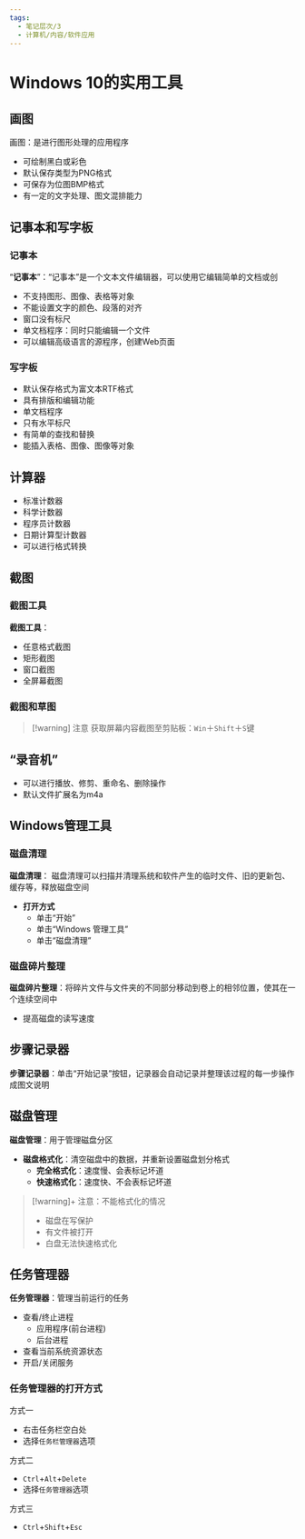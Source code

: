 ```yaml
---
tags:
  - 笔记层次/3
  - 计算机/内容/软件应用
---
```


# Windows 10的实用工具

## 画图

画图：是进行图形处理的应用程序
- 可绘制黑白或彩色
- 默认保存类型为PNG格式
- 可保存为位图BMP格式
- 有一定的文字处理、图文混排能力

## 记事本和写字板

### 记事本
“**记事本**”：“记事本”是一个文本文件编辑器，可以使用它编辑简单的文档或创
- 不支持图形、图像、表格等对象
- 不能设置文字的颜色、段落的对齐
- 窗口没有标尺
- 单文档程序：同时只能编辑一个文件
- 可以编辑高级语言的源程序，创建Web页面

### 写字板

- 默认保存格式为富文本RTF格式
- 具有排版和编辑功能
- 单文档程序
- 只有水平标尺
- 有简单的查找和替换
- 能插入表格、图像、图像等对象

## 计算器

- 标准计数器
- 科学计数器
- 程序员计数器
- 日期计算型计数器
- 可以进行格式转换

## 截图

### 截图工具

**截图工具**： 
- 任意格式截图
- 矩形截图
- 窗口截图
- 全屏幕截图

### 截图和草图

> [!warning] 注意
> 获取屏幕内容截图至剪贴板：`Win`＋`Shift`＋`S`键

## “录音机”

- 可以进行播放、修剪、重命名、删除操作
- 默认文件扩展名为m4a

## Windows管理工具
### 磁盘清理
**磁盘清理**： 磁盘清理可以扫描并清理系统和软件产生的临时文件、旧的更新包、缓存等，释放磁盘空间
- **打开方式**
	- 单击“开始”
	- 单击“Windows 管理工具”
	- 单击“磁盘清理”
### 磁盘碎片整理
**磁盘碎片整理**：将碎片文件与文件夹的不同部分移动到卷上的相邻位置，使其在一个连续空间中
- 提高磁盘的读写速度

## 步骤记录器

**步骤记录器**：单击“开始记录”按钮，记录器会自动记录并整理该过程的每一步操作成图文说明

## 磁盘管理

**磁盘管理**：用于管理磁盘分区
- **磁盘格式化**：清空磁盘中的数据，并重新设置磁盘划分格式
	- **完全格式化**：速度慢、会表标记坏道
	- **快速格式化**：速度快、不会表标记坏道

>[!warning]+ 注意：不能格式化的情况
> - 磁盘在写保护
> - 有文件被打开
> - 白盘无法快速格式化

## 任务管理器

**任务管理器**：管理当前运行的任务
- 查看/终止进程
	- 应用程序(前台进程)
	- 后台进程
- 查看当前系统资源状态
- 开启/关闭服务

### 任务管理器的打开方式

方式一
- 右击任务栏空白处
- 选择`任务栏管理器`选项

方式二
- `Ctrl`+`Alt`+`Delete`
- 选择`任务管理器`选项

方式三
- `Ctrl`+`Shift`+`Esc`